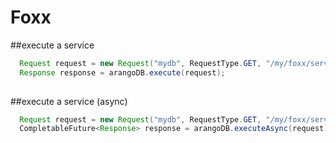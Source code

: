 # Foxx
##execute a service
``` Java
  Request request = new Request("mydb", RequestType.GET, "/my/foxx/service")
  Response response = arangoDB.execute(request);
 
``` 

##execute a service (async)
``` Java
  Request request = new Request("mydb", RequestType.GET, "/my/foxx/service")
  CompletableFuture<Response> response = arangoDB.executeAsync(request);
 
``` 